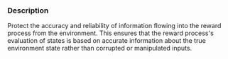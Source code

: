 ### Description

Protect the accuracy and reliability of information flowing into the reward process from the environment. This ensures that the reward process's evaluation of states is based on accurate information about the true environment state rather than corrupted or manipulated inputs.
